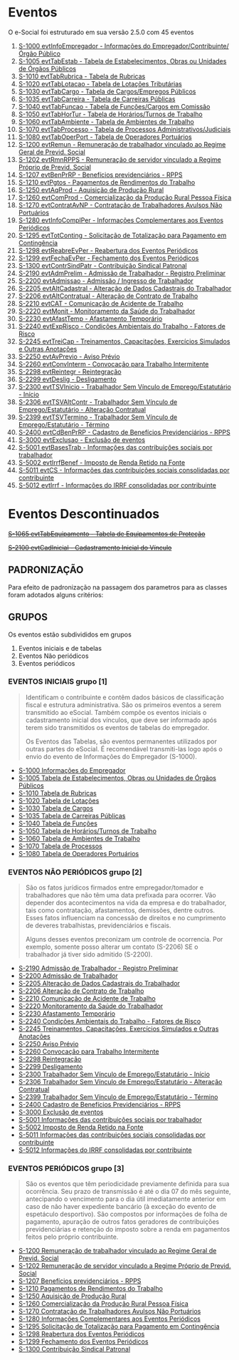 # Eventos

O e-Social foi estruturado em sua versão 2.5.0 com 45 eventos

01. [S-1000 evtInfoEmpregador - Informações do Empregador/Contribuinte/Órgão Público](EvtInfoEmpregador.md)
02. [S-1005 evtTabEstab - Tabela de Estabelecimentos, Obras ou Unidades de Órgãos Públicos](EvtTabEstab.md)
03. [S-1010 evtTabRubrica - Tabela de Rubricas](EvtTabRubrica.md)
04. [S-1020 evtTabLotacao - Tabela de Lotações Tributárias](EvtTabLotacao.md)
05. [S-1030 evtTabCargo - Tabela de Cargos/Empregos Públicos](EvtTabCargo.md)
06. [S-1035 evtTabCarreira - Tabela de Carreiras Públicas](EvtTabCarreira.md)
07. [S-1040 evtTabFuncao - Tabela de Funções/Cargos em Comissão](EvtTabFuncao.md)
08. [S-1050 evtTabHorTur - Tabela de Horários/Turnos de Trabalho](EvtTabHorTur.md)
09. [S-1060 evtTabAmbiente - Tabela de Ambientes de Trabalho](EvtTabAmbiente.md)
10. [S-1070 evtTabProcesso - Tabela de Processos Administrativos/Judiciais](EvtTabProcesso.md)
11. [S-1080 evtTabOperPort - Tabela de Operadores Portuários](EvtTabOperPort.md)
12. [S-1200 evtRemun - Remuneração de trabalhador vinculado ao Regime Geral de Previd. Social](EvtRemun.md)
13. [S-1202 evtRmnRPPS - Remuneração de servidor vinculado a Regime Próprio de Previd. Social](EvtRmnRPPS.md)
14. [S-1207 evtBenPrRP - Benefícios previdenciários - RPPS](EvtBenPrRP.md)
15. [S-1210 evtPgtos - Pagamentos de Rendimentos do Trabalho](EvtPgtos.md)
16. [S-1250 evtAqProd - Aquisição de Produção Rural](EvtAqProd.md)
17. [S-1260 evtComProd - Comercialização da Produção Rural Pessoa Física](EvtComProd.md)
18. [S-1270 evtContratAvNP - Contratação de Trabalhadores Avulsos Não Portuários](EvtContratAvNP.md)
19. [S-1280 evtInfoComplPer - Informações Complementares aos Eventos Periódicos](EvtInfoComplPer.md)
20. [S-1295 evtTotConting - Solicitação de Totalização para Pagamento em Contingência](EvtTotConting.md)
21. [S-1298 evtReabreEvPer - Reabertura dos Eventos Periódicos](EvtReabreEvPer.md)
22. [S-1299 evtFechaEvPer - Fechamento dos Eventos Periódicos](EvtFechaEvPer.md)
23. [S-1300 evtContrSindPatr - Contribuição Sindical Patronal](EvtContrSindPatr.md)
24. [S-2190 evtAdmPrelim - Admissão de Trabalhador - Registro Preliminar](EvtAdmPrelim.md)
25. [S-2200 evtAdmissao - Admissão / Ingresso de Trabalhador](EvtAdmissao.md)
26. [S-2205 evtAltCadastral - Alteração de Dados Cadastrais do Trabalhador](EvtAltCadastral.md)
27. [S-2206 evtAltContratual - Alteração de Contrato de Trabalho](EvtAltContratual.md)
28. [S-2210 evtCAT - Comunicação de Acidente de Trabalho](EvtCAT.md)
29. [S-2220 evtMonit - Monitoramento da Saúde do Trabalhador](EvtMonit.md)
30. [S-2230 evtAfastTemp - Afastamento Temporário](EvtAfastTemp.md)
31. [S-2240 evtExpRisco - Condições Ambientais do Trabalho - Fatores de Risco](EvtExpRisco.md)
32. [S-2245 evtTreiCap - Treinamentos, Capacitações, Exercícios Simulados e Outras Anotações](EvtTreiCap.md)
33. [S-2250 evtAvPrevio - Aviso Prévio](EvtAvPrevio.md)
34. [S-2260 evtConvInterm - Convocação para Trabalho Intermitente](EvtConvInterm.md)
35. [S-2298 evtReintegr - Reintegração](EvtReintegr.md)
36. [S-2299 evtDeslig - Desligamento](EvtDeslig.md)
37. [S-2300 evtTSVInicio - Trabalhador Sem Vínculo de Emprego/Estatutário - Início](EvtTSVInicio.md)
38. [S-2306 evtTSVAltContr - Trabalhador Sem Vínculo de Emprego/Estatutário - Alteração Contratual](EvtTSVAltContr.md)
39. [S-2399 evtTSVTermino - Trabalhador Sem Vínculo de Emprego/Estatutário - Término](EvtTSVTermino.md)
40. [S-2400 evtCdBenPrRP - Cadastro de Benefícios Previdenciários - RPPS](EvtCdBenPrRP.md)
41. [S-3000 evtExclusao - Exclusão de eventos](EvtExclusao.md)
42. [S-5001 evtBasesTrab - Informações das contribuições sociais por trabalhador](EvtBasesTrab.md)
43. [S-5002 evtIrrfBenef - Imposto de Renda Retido na Fonte](EvtIrrfBenef.md)
44. [S-5011 evtCS - Informações das contribuições sociais consolidadas por contribuinte](EvtCS.md)
45. [S-5012 evtIrrf - Informações do IRRF consolidadas por contribuinte](EvtIrrf.md)


# Eventos Descontinuados

~~[S-1065 evtTabEquipamento - Tabela de Equipamentos de Proteção](EvtTabEquipamento.md)~~

~~[S-2100 evtCadInicial - Cadastramento Inicial do Vínculo](EvtCadInicial.md)~~


## PADRONIZAÇÃO

Para efeito de padronização na passagem dos parametros para as classes foram adotados alguns critérios:

## GRUPOS

Os eventos estão subdivididos em grupos 

1. Eventos iniciais e de tabelas 
2. Eventos Não periódicos 
3. Eventos periódicos

### EVENTOS INICIAIS grupo [1]

> Identificam o contribuinte e contêm dados básicos de classificação fiscal e estrutura administrativa. São os primeiros eventos a serem transmitido ao eSocial. Também compõe os eventos iniciais o cadastramento inicial dos vínculos, que deve ser informado após terem sido transmitidos os eventos de tabelas do empregador. 
> 
> Os Eventos das Tabelas, são eventos permanentes utilizados por outras partes do eSocial. É recomendável transmiti-las logo após o envio do evento de Informações do Empregador (S-1000). 

- [S-1000 Informações do Empregador](EvtInfoEmpregador.md)
- [S-1005 Tabela de Estabelecimentos, Obras ou Unidades de Órgãos Públicos](EvtTabEstab.md)
- [S-1010 Tabela de Rubricas](EvtTabRubrica.md)
- [S-1020 Tabela de Lotações](EvtTabLotacao.md)
- [S-1030 Tabela de Cargos](EvtTabCargo.md)
- [S-1035 Tabela de Carreiras Públicas](EvtTabCarreira.md)
- [S-1040 Tabela de Funções](EvtTabFuncao.md)
- [S-1050 Tabela de Horários/Turnos de Trabalho](EvtTabHorTur.md)
- [S-1060 Tabela de Ambientes de Trabalho](EvtTabAmbiente)
- [S-1070 Tabela de Processos](EvtTabProcesso.md)
- [S-1080 Tabela de Operadores Portuários](EvtTabOperPort.md)

### EVENTOS NÃO PERIÓDICOS grupo [2]

> São os fatos jurídicos firmados entre empregador/tomador e trabalhadores que não têm uma data prefixada para ocorrer. Vão depender dos acontecimentos na vida da empresa e do trabalhador, tais como contratação, afastamentos, demissões, dentre outros. Esses fatos influenciam na concessão de direitos e no cumprimento de deveres trabalhistas, previdenciários e fiscais. 
>
> Alguns desses eventos preconizam um controle de ocorrencia. Por exemplo, somente posso alterar um contato (S-2206) SE o trabalhador já tiver sido admitido (S-2200).

- [S-2190 Admissão de Trabalhador - Registro Preliminar](EvtAdmPerlim.md)
- [S-2200 Admissão de Trabalhador](EvtAdmissao.md)
- [S-2205 Alteração de Dados Cadastrais do Trabalhador](EvtAltCadastral.md)
- [S-2206 Alteração de Contrato de Trabalho](EvtAltContratual.md)
- [S-2210 Comunicação de Acidente de Trabalho](EvtCAT.md)
- [S-2220 Monitoramento da Saúde do Trabalhador](EvtMonit.md)
- [S-2230 Afastamento Temporário](EvtAfastTemp.md)
- [S-2240 Condições Ambientais do Trabalho - Fatores de Risco](EvtExpRisco.md)
- [S-2245 Treinamentos, Capacitações, Exercícios Simulados e Outras Anotações](EvtTreiCap.md)
- [S-2250 Aviso Prévio](EvtAvPrevio.md)
- [S-2260 Convocação para Trabalho Intermitente](EvtConvInterm.md)
- [S-2298 Reintegração](EvtReintegr.md)
- [S-2299 Desligamento](EvtDeslig.md)
- [S-2300 Trabalhador Sem Vínculo de Emprego/Estatutário - Início](EvtTSVInicio.md)
- [S-2306 Trabalhador Sem Vínculo de Emprego/Estatutário - Alteração Contratual](EvtTSVAltContr.md)
- [S-2399 Trabalhador Sem Vínculo de Emprego/Estatutário - Término](EvtTSVTermino.md)
- [S-2400 Cadastro de Benefícios Previdenciários - RPPS](EvtCdBenPrRP.md)
- [S-3000 Exclusão de eventos](EvtExclusao.md)
- [S-5001 Informações das contribuições sociais por trabalhador](EvtBasesTrab.md)
- [S-5002 Imposto de Renda Retido na Fonte](EvtIrrfBenef.md)
- [S-5011 Informações das contribuições sociais consolidadas por contribuinte](EvtCS.md)
- [S-5012 Informações do IRRF consolidadas por contribuinte](EvtIrrf.md)


### EVENTOS PERIÓDICOS grupo [3]

> São os eventos que têm periodicidade previamente definida para sua ocorrência. Seu prazo de transmissão é até o dia 07 do mês seguinte, antecipando o vencimento para o dia útil imediatamente anterior em caso de não haver expediente bancário (à exceção do evento de espetáculo desportivo). São compostos por informações de folha de pagamento, apuração de outros fatos geradores de contribuições previdenciárias e retenção do imposto sobre a renda em pagamentos feitos pelo próprio contribuinte.

- [S-1200 Remuneração de trabalhador vinculado ao Regime Geral de Previd. Social](EvtRemun.md)
- [S-1202 Remuneração de servidor vinculado a Regime Próprio de Previd. Social](EvtRmnRPPS.md)
- [S-1207 Benefícios previdenciários - RPPS](EvtBenPrRP.md)
- [S-1210 Pagamentos de Rendimentos do Trabalho](EvtPgtos.md)
- [S-1250 Aquisição de Produção Rural](EvtAqProd.md)
- [S-1260 Comercialização da Produção Rural Pessoa Física](EvtComProd.md)
- [S-1270 Contratação de Trabalhadores Avulsos Não Portuários](EvtContratAvNP.md)
- [S-1280 Informações Complementares aos Eventos Periódicos](EvtInfoComplPer.md)
- [S-1295 Solicitação de Totalização para Pagamento em Contingência](EvtTotConting.md)
- [S-1298 Reabertura dos Eventos Periódicos](EvtReabreEvPer.md)
- [S-1299 Fechamento dos Eventos Periódicos](EvtFechaEvPer.md)
- [S-1300 Contribuição Sindical Patronal](EvtContrSindPatr.md)


